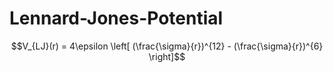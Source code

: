 # Lennard-Jones-Potential

$$V_{LJ}(r) = 4\epsilon \left[ (\frac{\sigma}{r})^{12} - (\frac{\sigma}{r})^{6} \right]$$

